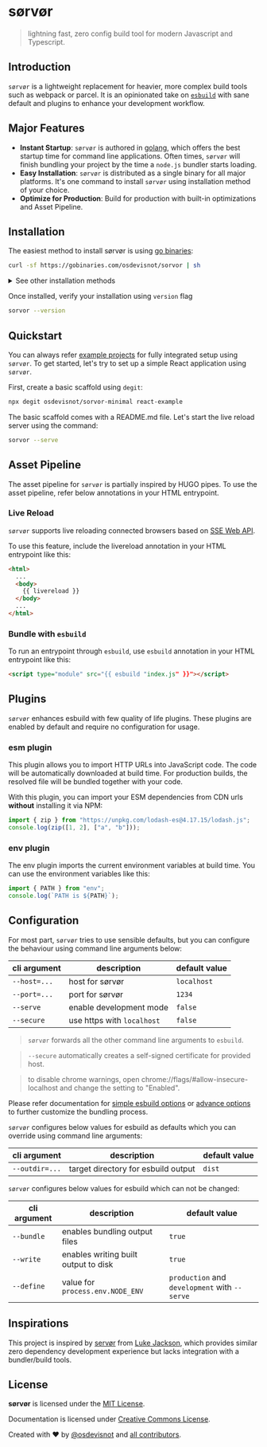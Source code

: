# sørvør

> lightning fast, zero config build tool for modern Javascript and Typescript.

## Introduction

`sørvør` is a lightweight replacement for heavier, more complex build tools such as webpack or parcel. It is an opinionated take on [`esbuild`](https://esbuild.github.io/) with sane default and plugins to enhance your development workflow.

## Major Features

- **Instant Startup**: `sørvør` is authored in [golang](https://golang.org/), which offers the best startup time for command line applications. Often times, `sørvør` will finish bundling your project by the time a `node.js` bundler starts loading.
- **Easy Installation**: `sørvør` is distributed as a single binary for all major platforms. It's one command to install `sørvør` using installation method of your choice.
- **Optimize for Production**: Build for production with built-in optimizations and Asset Pipeline.

## Installation

The easiest method to install sørvør is using [go binaries](https://gobinaries.com/):

```bash
curl -sf https://gobinaries.com/osdevisnot/sorvor | sh
```

<details>

  <summary>See other installation methods</summary>

Alternatively, if you have [go](https://golang.org/) installed, use `go get` to install sørvør:

```bash
go get github.com/osdevisnot/sorvor
```

sørvør can also be installed using NPM or yarn package manager:

```bash
npm install sorvor
# or
yarn add sorvor
```

</details>

Once installed, verify your installation using `version` flag

```bash
sorvor --version
```

## Quickstart

You can always refer [example projects](examples) for fully integrated setup using `sørvør`. To get started, let's try to set up a simple React application using `sørvør`.

First, create a basic scaffold using `degit`:

```bash
npx degit osdevisnot/sorvor-minimal react-example
```

The basic scaffold comes with a README.md file. Let's start the live reload server using the command:

```bash
sorvor --serve
```

## Asset Pipeline

The asset pipeline for `sørvør` is partially inspired by HUGO pipes. To use the asset pipeline, refer below annotations in your HTML entrypoint.

### Live Reload

`sørvør` supports live reloading connected browsers based on [SSE Web API](https://developer.mozilla.org/en-US/docs/Web/API/Server-sent_events).

To use this feature, include the livereload annotation in your HTML entrypoint like this:

```html
<html>
  ...
  <body>
    {{ livereload }}
  </body>
  ...
</html>
```

### Bundle with `esbuild`

To run an entrypoint through `esbuild`, use `esbuild` annotation in your HTML entrypoint like this:

```html
<script type="module" src="{{ esbuild "index.js" }}"></script>
```

## Plugins

`sørvør` enhances esbuild with few quality of life plugins. These plugins are enabled by default and require no configuration for usage.

### esm plugin

This plugin allows you to import HTTP URLs into JavaScript code. The code will be automatically downloaded at build time. For production builds, the resolved file will be bundled together with your code.

With this plugin, you can import your ESM dependencies from CDN urls **without** installing it via NPM:

```js
import { zip } from "https://unpkg.com/lodash-es@4.17.15/lodash.js";
console.log(zip([1, 2], ["a", "b"]));
```

### env plugin

The env plugin imports the current environment variables at build time. You can use the environment variables like this:

```js
import { PATH } from "env";
console.log(`PATH is ${PATH}`);
```

## Configuration

For most part, `sørvør` tries to use sensible defaults, but you can configure the behaviour using command line arguments below:

| cli argument | description                | default value |
| ------------ | -------------------------- | ------------- |
| `--host=...` | host for sørvør            | `localhost`   |
| `--port=...` | port for sørvør            | `1234`        |
| `--serve`    | enable development mode    | `false`       |
| `--secure`   | use https with `localhost` | `false`       |

> `sørvør` forwards all the other command line arguments to `esbuild`.

> `--secure` automatically creates a self-signed certificate for provided host.

> to disable chrome warnings, open chrome://flags/#allow-insecure-localhost and change the setting to "Enabled".

Please refer documentation for [simple esbuild options](https://esbuild.github.io/api/#simple-options) or [advance options](https://esbuild.github.io/api/#advanced-options) to further customize the bundling process.

`sørvør` configures below values for esbuild as defaults which you can override using command line arguments:

| cli argument   | description                         | default value |
| -------------- | ----------------------------------- | ------------- |
| `--outdir=...` | target directory for esbuild output | `dist`        |

`sørvør` configures below values for esbuild which can not be changed:

| cli argument | description                          | default value                                 |
| ------------ | ------------------------------------ | --------------------------------------------- |
| `--bundle`   | enables bundling output files        | `true`                                        |
| `--write`    | enables writing built output to disk | `true`                                        |
| `--define`   | value for `process.env.NODE_ENV`     | `production` and `development` with `--serve` |

## Inspirations

This project is inspired by [servør](https://www.npmjs.com/package/servor) from [Luke Jackson](https://twitter.com/lukejacksonn), which provides similar zero dependency development experience but lacks integration with a bundler/build tools.

## License

**sørvør** is licensed under the [MIT License](http://opensource.org/licenses/MIT).

Documentation is licensed under [Creative Commons License](http://creativecommons.org/licenses/by/4.0/).

Created with ❤️ by [@osdevisnot](https://github.com/osdevisnot) and [all contributors](https://github.com/osdevisnot/sorvor/graphs/contributors).
